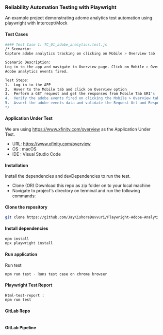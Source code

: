 ### Reliability Automation Testing with Playwright

An example project demonstrating adome analytics test automation using playwright with Intercept/Mock


#### Test Cases

```bash
#### Test Case 1: TC_01_adobe_analytics.test.js
/* Scenario: 
Capture adobe analytics tracking on clicking on Mobile > Overview tab

Scenario Description: 
Log in to the app and navigate to Overview page. Click on Mobile > Overview and capture the 
Adobe analytics events fired.

Test Steps:
1.	Log in to the APP
2.	Hover to the Mobile tab and click on Overview option
3.	Perform a GET request and get the responses from Mobile Tab URI's
4.	Verify the adobe events fired on clicking the Mobile > Overview tab
5.	Assert the adobe events data and validate the Request Url and Response Url having 'b/ss' tag
*/
```

#### Application Under Test

We are using https://www.xfinity.com/overview as the Application Under Test. 

- URL: https://www.xfinity.com/overview
- OS : macOS 
- IDE : Visual Studio Code


#### Installation

Install the dependencies and devDependencies to run the test.

- Clone (OR) Download this repo as zip folder on to your local machine
- Navigate to project's directory on terminal and run the following commands:


#### Clone the repository

```bash
git clone https://github.com/JayKishoreDuvvuri/Playwright-Adobe-Analytics-Testing.git
```

#### Install dependencies

```bash
npm install
npx playwright install
```

#### Run application

Run test

```bash
npm run test - Runs test case on chrome browser
```

#### Playwright Test Report 

```bash
Html-test-report :
npm run test
```

#### GitLab Repo
```bash

```

#### GitLab Pipeline
```bash

```